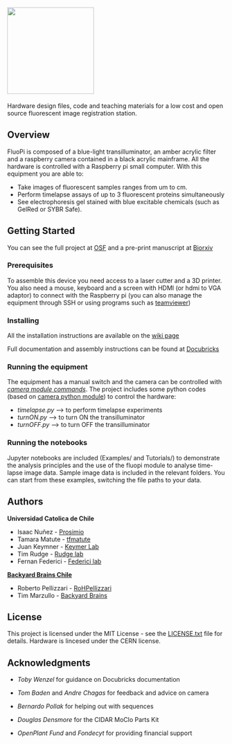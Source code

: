 # [<img src="https://github.com/SynBioUC/FluoPi/blob/master/Images_wiki/fluopi23_logo.jpg" width="200">][website] 

Hardware design files, code and teaching materials for a low cost and open source fluorescent image registration station.

## Overview

FluoPi is composed of a blue-light transilluminator, an amber acrylic filter and a raspberry camera contained in a black acrylic mainframe. All the hardware is controlled with a Raspberry pi small computer.
With this equipment you are able to:  

* Take images of fluorescent samples ranges from um to cm.
* Perform timelapse assays of up to 3 fluorescent proteins simultaneously
* See electrophoresis gel stained with blue excitable chemicals (such as GelRed or SYBR Safe).

## Getting Started

You can see the full project at [OSF](https://osf.io/dy6p2/)
and a pre-print manuscript at [Biorxiv](https://www.biorxiv.org/content/early/2017/09/27/194324)

### Prerequisites

To assemble this device you need access to a laser cutter and a 3D printer. You also need a mouse, keyboard and a screen
with HDMI (or hdmi to VGA adaptor) to connect with the Raspberry pi (you can also manage the equipment through SSH or using programs such as [teamviewer](https://pages.teamviewer.com/published/raspberrypi/))


### Installing

All the installation instructions are available on the [wiki page][wiki]

Full documentation and assembly instructions can be found at [Docubricks](http://docubricks.com/viewer.jsp?id=701517893260717056)


### Running the equipment

The equipment has a manual switch and the camera can be controlled with [_camera module commands_](https://www.raspberrypi.org/documentation/usage/camera/raspicam/README.md).
The project includes some python codes (based on [camera python module](https://www.raspberrypi.org/documentation/usage/camera/python/)) to control the hardware:  
* _timelapse.py_ --> to perform timelapse experiments
* _turnON.py_ --> to turn ON the transilluminator
* _turnOFF.py_ --> to turn OFF the transilluminator

### Running the notebooks

Jupyter notebooks are included (Examples/ and Tutorials/) to demonstrate the analysis principles and the use of the fluopi module to analyse time-lapse image data. Sample image data is included in the relevant folders. You can start from these examples, switching the file paths to your data.

## Authors

**Universidad Catolica de Chile**
* Isaac Nuñez - [Prosimio](https://github.com/Prosimio)
* Tamara Matute - [tfmatute](https://github.com/tfmatute)
* Juan Keymner - [Keymer Lab](http://keymerlab.nl/www/?page_id=26)
* Tim Rudge - [Rudge lab](http://rudge-lab.org)
* Fernan Federici - [Federici lab](https://federicilab.org)

[**Backyard Brains Chile**](http://www.backyardbrains.cl/)
* Roberto Pellizzari - [RoHPellizzari](https://github.com/RoHPellizzari)
* Tim Marzullo - [Backyard Brains](http://www.backyardbrains.cl/)

## License

This project is licensed under the MIT License - see the [LICENSE.txt](LICENSE.txt) file for details. Hardware is lincesed under the CERN license.

## Acknowledgments

* _Toby Wenzel_ for guidance on Docubricks documentation
* _Tom Baden_  and _Andre Chagas_ for feedback and advice on camera
* _Bernardo Pollak_ for helping out with sequences
* _Douglas Densmore_ for the CIDAR MoClo Parts Kit

* _OpenPlant Fund_ and _Fondecyt_ for providing financial support


[wiki]: https://github.com/SynBioUC/FluoPi/wiki
[website]: https://osf.io/dy6p2/
